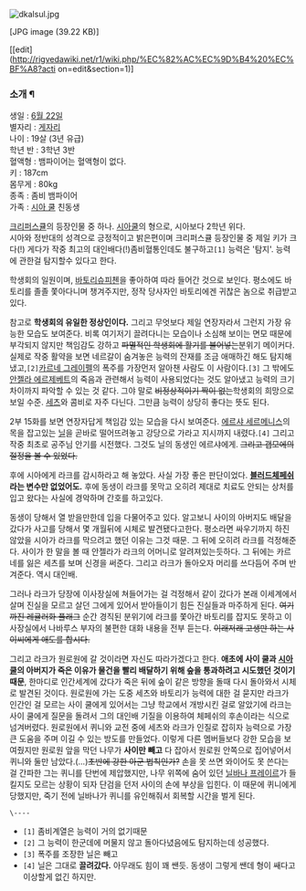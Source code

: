 ![dkalsul.jpg](//rv.wkcdn.net/http://rigvedawiki.net/r1/pds/dkalsul.jpg)

[JPG image (39.22 KB)]

[[edit](http://rigvedawiki.net/r1/wiki.php/%EC%82%AC%EC%9D%B4%20%EC%BF%A8?acti
on=edit&section=1)]

### 소개 ¶

  

생일 : [6월 22일](6%EC%9B%94%2022%EC%9D%BC.md)  
별자리 : [게자리](%EA%B2%8C%EC%9E%90%EB%A6%AC.md)  
나이 : 19살 (3년 유급)  
학년 반 : 3학년 3반  
혈액형 : 뱀파이어는 혈액형이 없다.  
키 : 187cm  
몸무게 : 80kg  
종족 : 좀비 뱀파이어  
가족 : [시아 쿨](%EC%8B%9C%EC%95%84%20%EC%BF%A8.md) 친동생

  

[크리퍼스큘](%ED%81%AC%EB%A6%AC%ED%8D%BC%EC%8A%A4%ED%81%98.md)의 등장인물 중 하나. [시아쿨](%EC%8B%9C%EC%95%84%20%EC%BF%A8.md)의 형으로, 시아보다 2학년 위다.  
시아와 정반대의 성격으로 긍정적이고 밝은편이며 크리퍼스큘 등장인물 중 제일 키가 크다(!) 게다가 작중 최고의 대인배다(!)좀비혈통인데도
불구하고`[1]` 능력은 '탐지'. 능력에 관한걸 탐지할수 있다고 한다.

  

학생회의 일원이며, [바토리슈피첸](%EB%B0%94%ED%86%A0%EB%A6%AC%20%EC%8A%88%ED%94%BC%EC%B2%B8.md)을 좋아하여 따라
들어간 것으로 보인다. 평소에도 바토리를 졸졸 쫓아다니며 챙겨주지만, 정작 당사자인 바토리에겐 귀찮은 놈으로 취급받고 있다.

  

참고로 **학생회의 유일한 정상인이다.** 그리고 무엇보다 제일 연장자라서 그런지 가장 유능한 모습도 보여준다. 비록 여기저기 끌려다니는
모습이나 소심해 보이는 면모 때문에 부각되지 않지만 책임감도 강하고 <del>파멸적인 학생회에 활기를 불어넣는</del>분위기 메이커다.
실제로 작중 활약을 보면 네르갈이 숨겨놓은 능력의 잔재를 조금 애매하긴 해도 탐지해냈고,`[2]`[카르네 그레이펠](%EC%B9%B4%EB%A5%B4%EB%84%A4%20%EA%B7%B8%EB%A0%88%EC%9D%B4%ED%8E%A0.md)의 폭주를 가장먼저 알아챈 사람도
이 사람이다.`[3]` 그 밖에도 [안젤라 에르제베트](%EC%95%88%EC%A0%A4%EB%9D%BC%20%EC%97%90%EB%A5%B4%EC%A0%9C%EB%B2%A0%ED%8A%B8.md)의 죽음과 관련해서 능력이 사용되었다는 것도 알아냈고 능력의 크기차이까지
파악할 수 있는 것 같다. 그야 말로 <del>비정상적이기 짝이 없는</del>학생회의 희망으로 보일 수준. [세츠](%EC%84%B8%ED%81%AC%EB%A1%9C%EC%9D%B4%EC%B8%A0%20%ED%8A%B8%EB%9E%80%EC%BC%88%20%EB%82%98%EB%B0%94%EB%A3%A8%EC%8A%A4.md)와 콤비로 자주 다닌다. 그만큼 능력이 상당히 좋다는 뜻도 된다.

  

2부 15화를 보면 연장자답게 책임감 있는 모습을 다시 보여준다. [에르샤 세르메니스](%EC%97%90%EB%A5%B4%EC%83%A4%20%EC%84%B8%EB%A5%B4%EB%A9%94%EB%8B%88%EC%8A%A4.md)의 목을 잡고있는
[닐](%EB%8B%90%EB%B0%94%EB%82%98%20%ED%94%84%EB%A0%88%EC%9D%B4%EB%A5%B4.md)을
곧바로 떨어뜨려놓고 강당으로 가라고 지시까지 내렸다.`[4]` 그리고 작중 최초로 공주님 안기를 시전했다. 그것도 닐의 동생인 에르샤에게.
<del>그리고 갭모에의 절정을 볼 수 있었다.</del>

  

후에 시아에게 라크를 감시하라고 해 놓았다. 사실 가장 좋은 판단이었다. **[블러드체페쉬](%EB%B8%94%EB%9F%AC%EB%93%9C%20%EC%B2%B4%ED%8E%98%EC%89%AC.md)라는 변수만
없었어도.** 후에 동생이 라크를 못막고 오히려 제대로 치료도 안되는 상처를 입고 왔다는 사실에 경악하며 간호를 하고있다.

  

동생이 당해서 열 받을만한데 입을 다물어주고 있다. 알고보니 사이의 아버지도 배달을 갔다가 사고를 당해서 몇 개월뒤에 시체로 발견됐다고한다.
평소라면 싸우기까지 하진 않았을 시아가 라크를 막으려고 했던 이유는 그것 때문. 그 뒤에 오히려 라크를 걱정해준다. 사이가 한 말을 볼 때
안젤라가 라크의 어머니로 알려져있는듯하다. 그 뒤에는 카르네를 잃은 세츠를 보며 신경을 써준다. 그리고 라크가 돌아오자 머리를 쓰다듬어 주며
반겨준다. 역시 대인배.

  

그러나 라크가 당장에 이사장실에 쳐들어가는 걸 걱정해서 같이 갔다가 본래 이세계에서 살며 진실을 모르고 살던 그에게 있어서 받아들이기 힘든
진실들과 마주하게 된다. <del>여기까진 레귤러화 플래그</del> 순간 경직된 분위기에 라크를 쫓아간 바토리를 잡지도 못하고 이사장실에서
나바루스 부자의 불편한 대화 내용을 전부 듣는다. <del>이래저래 고생만 하는 사이씨에게 애도를 합시다.</del>

  

그리고 라크가 원로원에 갈 것이라면 자신도 따라가겠다고 한다. **애초에 사이 쿨과 [시아쿨](%EC%8B%9C%EC%95%84%20%EC%BF%A8.md)의 아버지가 죽은 이유가 물건을 빨리 배달하기 위해 숲을 통과하려고
시도했던 것이기 때문**, 한마디로 인간세계에 갔다가 죽은 뒤에 숲이 같은 방향을 돌때 다시 돌아와서 시체로 발견된 것이다. 원로원에 가는
도중 세츠와 바토리가 능력에 대한 걸 묻지만 라크가 인간인 걸 모르는 사이 쿨에게 있어서는 그냥 학교에서 개방시킨 걸로 알았기에 라크는 사이
쿨에게 질문을 돌려서 그의 대인배 기질을 이용하여 체페쉬의 후손이라는 식으로 넘겨버렸다. 원로원에서 퀴니와 교전 중에 세츠와 라크가 인질로
잡히자 능력으로 가장 큰 도움을 주며 이길 수 있는 방도를 만들었다. 이렇게 다른 멤버들보다 강한 모습을 보여줬지만 원로원 앞을 막던 나무가
**사이만 빼고** 다 잡아서 원로원 안쪽으로 집어넣어서 퀴니와 둘만 남았다.(...)<del>초반에 강한 아군 법칙인가?</del> 손을
못 쓰면 와이어도 못 쓴다는 걸 간파한 그는 퀴니를 단번에 제압했지만, 나무 위쪽에 숨어 있던 [닐바나 프레이르](%EB%8B%90%EB%B0%94%EB%82%98%20%ED%94%84%EB%A0%88%EC%9D%B4%EB%A5%B4.md)가 들킬지도 모르는 상황이 되자
단검을 던저 사이의 손에 부상을 입힌다. 이 때문에 퀴니에게 당했지만, 죽기 전에 닐바나가 퀴니를 유인해줘서 회복할 시간을 벌게 된다.

`\----`

  * `[1]` 좀비계열은 능력이 거의 없기때문 
  * `[2]` 그 능력이 한군데에 머물지 않고 돌아다녔음에도 탐지하는데 성공했다.
  * `[3]` 폭주를 조장한 닐은 빼고
  * `[4]` 닐은 그대로 **끌려갔다.** 아무래도 힘이 꽤 쌘듯. 동생이 그렇게 쌘데 형이 쌔다고 이상할게 없긴 하지만.

